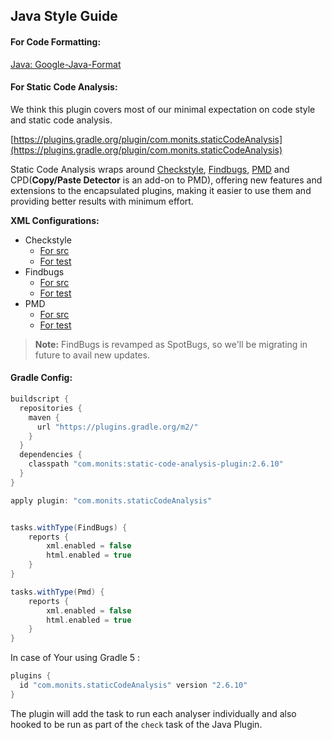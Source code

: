 
## Java Style Guide
    
#### For Code Formatting:

[Java: Google-Java-Format](https://github.com/google/google-java-format)

#### For Static Code Analysis:

We think this plugin covers most of our minimal expectation on code style and static code analysis.  

[https://plugins.gradle.org/plugin/com.monits.staticCodeAnalysis](https://plugins.gradle.org/plugin/com.monits.staticCodeAnalysis) 

Static Code Analysis wraps around [Checkstyle](http://checkstyle.sourceforge.net/), [Findbugs](http://findbugs.sourceforge.net/), [PMD](https://pmd.github.io/) and CPD(**Copy/Paste Detector** is an add-on to PMD), offering new features and extensions to the encapsulated plugins, making it easier to use them and providing better results with minimum effort.

**XML Configurations:**
 - Checkstyle
	 - [For src](config/v0.0.1/checkstyle/checkstyle-main.xml)
	 - [For test](config/v0.0.1/checkstyle/checkstyle-test.xml) 
 -  Findbugs
	 - [For src](config/v0.0.1/findbugs/excludeFilter-main.xml)
	 - [For test](config/v0.0.1/findbugs/excludeFilter-test.xml)
 - PMD
	- [For src](config/v0.0.1/pmd/pmd-main-pmd-6.xml)
	- [For test](config/v0.0.1/pmd/pmd-test-pmd-6.xml)

> **Note:** FindBugs is revamped as SpotBugs, so we'll be migrating in future to avail new updates.

#### Gradle Config:

```groovy
buildscript {
  repositories {
    maven {
      url "https://plugins.gradle.org/m2/"
    }
  }
  dependencies {
    classpath "com.monits:static-code-analysis-plugin:2.6.10"
  }
}

apply plugin: "com.monits.staticCodeAnalysis"


tasks.withType(FindBugs) {
    reports {
        xml.enabled = false
        html.enabled = true
    }
}

tasks.withType(Pmd) {
    reports {
        xml.enabled = false
        html.enabled = true
    }
}

```

In case of Your using Gradle 5 :

```groovy
plugins {
  id "com.monits.staticCodeAnalysis" version "2.6.10"
}
```

The plugin will add the task to run each analyser individually and also hooked to be run as part of the `check` task of the Java Plugin.

